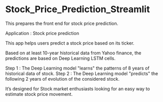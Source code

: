 # Stock_Price_Prediction_Streamlit
This prepares the front end for stock price prediction.

Application : Stock price prediction

This app helps users predict a stock price based on its ticker.

Based on at least 10-year historical data from Yahoo finance, the predictions are based on Deep Learning LSTM cells.

Step 1 : The Deep Learning model "learns" the patterns of 8 years of historical data of stock.
Step 2 : The Deep Learning model "predicts" the following 2 years of evolution of the considered stock.

It’s designed for Stock market enthusiasts looking for an easy way to estimate stock price movement.
